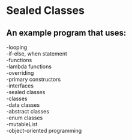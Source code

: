 # Sealed Classes
## An example program that uses:
-looping <br>
-if-else, when statement <br>
-functions <br>
-lambda functions <br>
-overriding <br>
-primary constructors <br>
-interfaces <br>
-sealed classes <br>
-classes <br>
-data classes <br>
-abstract classes <br>
-enum classes <br>
-mutableList <br>
-object-oriented programming
